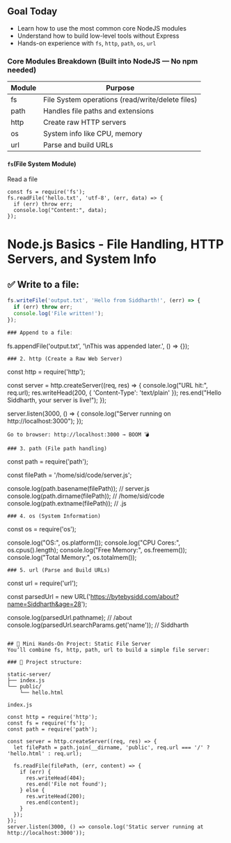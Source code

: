 ## Goal Today
- Learn how to use the most common core NodeJS modules
- Understand how to build low-level tools without Express
- Hands-on experience with `fs`, `http`, `path`, `os`, `url`

### Core Modules Breakdown (Built into NodeJS — No npm needed)
| Module | Purpose                                  |
|--------|------------------------------------------|
| fs     | File System operations (read/write/delete files) |
| path   | Handles file paths and extensions        |
| http   | Create raw HTTP servers                  |
| os     | System info like CPU, memory             |
| url    | Parse and build URLs                     |

#### `fs`(File System Module)
Read a file
```
const fs = require('fs');
fs.readFile('hello.txt', 'utf-8', (err, data) => {
  if (err) throw err;
  console.log("Content:", data);
});

```
# Node.js Basics - File Handling, HTTP Servers, and System Info

## ✅ Write to a file:
```js
fs.writeFile('output.txt', 'Hello from Siddharth!', (err) => {
  if (err) throw err;
  console.log('File written!');
});

### Append to a file:

``` 
fs.appendFile('output.txt', '\nThis was appended later.', () => {});
```
### 2. http (Create a Raw Web Server)
```
const http = require('http');

const server = http.createServer((req, res) => {
  console.log("URL hit:", req.url);
  res.writeHead(200, { 'Content-Type': 'text/plain' });
  res.end("Hello Siddharth, your server is live!");
});

server.listen(3000, () => {
  console.log("Server running on http://localhost:3000");
});
```
Go to browser: http://localhost:3000 → BOOM 💣

### 3. path (File path handling)
```
const path = require('path');

const filePath = '/home/sid/code/server.js';

console.log(path.basename(filePath)); // server.js
console.log(path.dirname(filePath));  // /home/sid/code
console.log(path.extname(filePath));  // .js
```
### 4. os (System Information)

```
const os = require('os');

console.log("OS:", os.platform());
console.log("CPU Cores:", os.cpus().length);
console.log("Free Memory:", os.freemem());
console.log("Total Memory:", os.totalmem());
```
### 5. url (Parse and Build URLs)

```
const url = require('url');

const parsedUrl = new URL('https://bytebysidd.com/about?name=Siddharth&age=28');

console.log(parsedUrl.pathname); // /about
console.log(parsedUrl.searchParams.get('name')); // Siddharth
```

## 🧪 Mini Hands-On Project: Static File Server
You’ll combine fs, http, path, url to build a simple file server:

### 📁 Project structure:

static-server/
├── index.js
└── public/
    └── hello.html
```
```
index.js

const http = require('http');
const fs = require('fs');
const path = require('path');

const server = http.createServer((req, res) => {
  let filePath = path.join(__dirname, 'public', req.url === '/' ? 'hello.html' : req.url);
  
  fs.readFile(filePath, (err, content) => {
    if (err) {
      res.writeHead(404);
      res.end('File not found');
    } else {
      res.writeHead(200);
      res.end(content);
    }
  });
});
server.listen(3000, () => console.log('Static server running at http://localhost:3000'));
